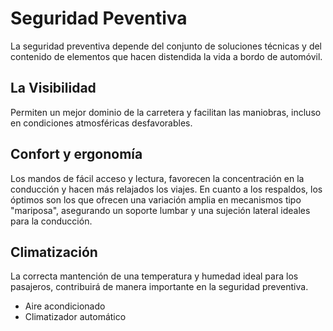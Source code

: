 # Seguridad Peventiva
La seguridad preventiva depende del conjunto de soluciones técnicas y del contenido de elementos que hacen distendida la vida a bordo de automóvil.

## La Visibilidad
Permiten un mejor dominio de la carretera y facilitan las maniobras, incluso en condiciones atmosféricas desfavorables.

## Confort y ergonomía
Los mandos de fácil acceso y lectura, favorecen la concentración en la conducción y hacen más relajados los viajes.
En cuanto a los respaldos, los óptimos son los que ofrecen una variación amplia en mecanismos tipo "mariposa", asegurando un soporte lumbar y una sujeción lateral ideales para la conducción.

## Climatización
La correcta mantención de una temperatura y humedad ideal para los pasajeros, contribuirá de manera importante en la seguridad preventiva.
- Aire acondicionado
- Climatizador automático